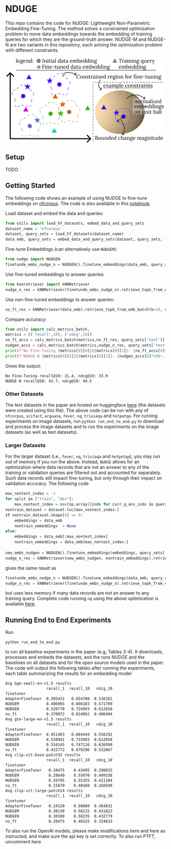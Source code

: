 # NDUGE
This repo contains the code for NUDGE: Lightweight Non-Parametric Embedding Fine-Tuning. The method solves a constrained optimization problem to move data embeddings towards the embedding of training queries for which they are the ground-truth answer. NUDGE-M and NUDGE-N are two variants in this repository, each solving the optimization problem with different constraints. 

<p align="center">
<img src="https://github.com/szeighami/nudge/blob/main/nudge_overview.jpg" width="500">
</p>

## Setup
TODO 

## Getting Started
The following code shows an example of using NUDGE to fine-tune embeddings on [nfcorpus](https://www.cl.uni-heidelberg.de/statnlpgroup/nfcorpus/). The code is also available in this [notebook](https://github.com/szeighami/nudge/blob/main/example.ipynb). 

Load dataset and embed the data and queries:
```python
from utils import load_hf_datasets, embed_data_and_query_sets
dataset_name = 'nfcorpus'
dataset, query_sets = load_hf_datasets(dataset_name)
data_emb, query_sets = embed_data_and_query_sets(dataset, query_sets, "BAAI/bge-small-en-v1.5")
```
Fine-tune Embeddings (can alternatively use `NUDGEM`):
```python
from nudge import NUDGEN
finetunde_embs_nudge_n = NUDGEN().finetune_embeddings(data_emb, query_sets['train'], query_sets['dev'])
```
Use fine-tuned embeddings to answer queries:
```python
from knnretriever import kNNRetriever
nudge_n_res = kNNRetriever(finetunde_embs_nudge_n).retrieve_topk_from_emb_batch(k=10, q_embeds=query_sets['test']['q_embs'])
```
Use non-fine-tuned embeddings to answer queries:
```python
no_ft_res = kNNRetriever(data_emb).retrieve_topk_from_emb_batch(k=10, q_embeds=query_sets['test']['q_embs'])
```
Compare accuracy:
```python
from utils import calc_metrics_batch, 
metrics = [('recall',10), ('ndcg',10)]
no_ft_accs = calc_metrics_batch(metrics,no_ft_res, query_sets['test']['q_ans_indx'], query_sets['test']['q_ans_indx_rel'])
nudgen_accs = calc_metrics_batch(metrics,nudge_n_res, query_sets['test']['q_ans_indx'], query_sets['test']['q_ans_indx_rel'])
print(f"No Fine-Tuning {metrics[0][0]}@{metrics[0][1]}: {no_ft_accs[0]*100:.1f}, {metrics[1][0]}@{metrics[1][1]}: {no_ft_accs[1]*100:.1f}")
print(f"NUDGE-N {metrics[0][0]}@{metrics[0][1]}: {nudgen_accs[0]*100:.1f}, {metrics[1][0]}@{metrics[1][1]}: {nudgen_accs[1]*100:.1f}")
```
Gives the output:
```
No Fine-Tuning recall@10: 31.4, ndcg@10: 33.9
NUDGE-N recall@10: 43.7, ndcg@10: 44.5
```

### Other Datasets
The text datasets in the paper are hosted on huggingface [here](https://huggingface.co/sepz) (the datasets were created using this file). The above code can be run with any of `nfcorpus`, `scifact`, `arguana`, `fever`, `nq`, `triviaqa` and `hotpotqa`. For running experiments on image datasets, run `python run_end_to_end.py` to download and process the image datasets and to run the experiments on the image datasets (as well as text datasets).

### Larger Datasets
For the larger dataset (i.e., `fever`, `nq`, `triviaqa` and `hotpotqa`), you may run out of memory if you run the above. Instead, `NUDGE` allows for an optimization where data records that are not an answer to any of the training or validation queries are filtered out and accounted for separately. Such data records still impact fine-tuning, but only through their impact on validation accuracy. The following code
```python
max_nontest_index = -1
for split in ["train", "dev"]:
    max_nontest_index = max(np.array([indx for curr_q_ans_indx in query_sets[split]['q_ans_indx'] for indx in curr_q_ans_indx]).max()+1, max_nontest_index)
nontrain_dataset = dataset.loc[max_nontest_index:]
if nontrain_dataset.shape[0] == 0:
    embeddings = data_emb
    nontrain_embeddings  = None
else:
    embeddings = data_emb[:max_nontest_index]
    nontrain_embeddings = data_emb[max_nontest_index:]
    
new_embs_nudgen = NUDGEN().finetune_embeddings(embeddings, query_sets['train'], query_sets['dev'], (nontrain_embeddings, None))
nudge_n_res = kNNRetriever(new_embs_nudgen, nontrain_embeddings).retrieve_topk_from_emb_batch(k=10, q_embeds=query_sets['test']['q_embs'])
```
gives the same result as 
```python
finetunde_embs_nudge_n = NUDGEN().finetune_embeddings(data_emb, query_sets['train'], query_sets['dev'])
nudge_n_res = kNNRetriever(finetunde_embs_nudge_n).retrieve_topk_from_emb_batch(k=10, q_embeds=query_sets['test']['q_embs'])
```
but uses less memory if many data records are not an answer to any training query. Complete code running `nq` using the above optimization is available [here](https://github.com/szeighami/nudge/blob/main/example_large_datasets.ipynb).


## Running End to End Experiments
Run 
```
python run_end_to_end.py
```
to run all baseline experiments in the paper (e.g, Tables 3-4). It downloads, processes and embeds the datasets, and the runs NUDGE and the baselines on all datasets and for the open source models used in the paper. The code will output the following tables after running the experiments, each table summarizing the results for an embedding model

```
Avg bge-small-en-v1.5 results
                  recall_1  recall_10   ndcg_10
finetuner                                      
AdapterFineTuner  0.395431   0.654708  0.516281
NUDGEM            0.496965   0.666103  0.571709
NUDGEN            0.520770   0.724993  0.612650
no_ft             0.370072   0.624062  0.486494
Avg gte-large-en-v1.5 results
                  recall_1  recall_10   ndcg_10
finetuner                                      
AdapterFineTuner  0.451483   0.684443  0.556292
NUDGEM            0.520941   0.733903  0.612058
NUDGEN            0.534145   0.747116  0.626990
no_ft             0.415772   0.670296  0.532067
Avg clip-vit-base-patch32 results
                  recall_1  recall_10   ndcg_10
finetuner                                      
AdapterFineTuner   0.18475    0.43495  0.298832
NUDGEM             0.28640    0.55070  0.409338
NUDGEN             0.28795    0.55355  0.411184
no_ft              0.15870    0.40160  0.268508
Avg clip-vit-large-patch14 results
                  recall_1  recall_10   ndcg_10
finetuner                                      
AdapterFineTuner   0.24120    0.50880  0.364832
NUDGEM             0.30130    0.58115  0.431822
NUDGEN             0.30100    0.58235  0.432779
no_ft              0.20475    0.46525  0.324633
```
To also run the OpenAI models, please make modifications here and here as instructed, and make sure the api key is set correctly.  To also run PTFT, uncomment here
